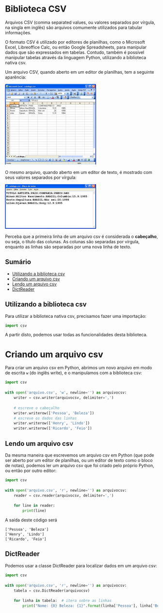 # Biblioteca CSV

Arquivos CSV (comma separated values, ou valores separados por vírgula, na singla em inglẽs) são arquivos comumente
utilizados para tabular informações. 

O formato CSV é utilizado por editores de planilhas, como o Microsoft Excel, Libreoffice Calc, ou então Google 
Spreadsheets, para manipular dados que são expressados em tabelas. Contudo, também é possível manipular tabelas
através da linguagem Python, utilizando a biblioteca nativa csv.

Um arquivo CSV, quando aberto em um editor de planilhas, tem a seguinte aparência:

![](../images/csv_excel.png)

O mesmo arquivo, quando aberto em um editor de texto, é mostrado com seus valores separados por vírgula:

![](../images/csv_bloco_notas.png)

Perceba que a primeira linha de um arquivo csv é considerada o **cabeçalho**, ou seja, o título das colunas. As colunas
são separadas por vírgula, enquanto as linhas são separadas por uma nova linha de texto.

## Sumário

* [Utilizando a biblioteca csv](#utilizando-a-biblioteca-csv)
* [Criando um arquivo csv](#criando-um-arquivo-csv)
* [Lendo um arquivo csv](#lendo-um-arquivo-csv)
* [DictReader](#dictReader)

## Utilizando a biblioteca csv

Para utilizar a biblioteca nativa csv, precisamos fazer uma importação:

```python
import csv
```

A partir disto, podemos usar todas as funcionalidades desta biblioteca.

# Criando um arquivo csv

Para criar um arquivo csv em Python, abrimos um novo arquivo em modo de escrita `w` (do inglês write), 
e o manipulamos com a biblioteca csv:

```python
import csv

with open('arquivo.csv', 'w', newline='') as arquivocsv:
    writer = csv.writer(arquivocsv, delimiter=',') 
    
    # escreve o cabeçalho
    writer.writerow(['Pessoa', 'Beleza'])
    # escreve os dados das linhas
    writer.writerow(['Henry', 'Lindo'])
    writer.writerow(['Ricardo', 'Feio'])
```

## Lendo um arquivo csv

Da mesma maneira que escrevemos um arquivo csv em Python (que pode ser aberto por um editor de planilhas, ou um editor 
de texto como o bloco de notas), podemos ler um arquivo csv que foi criado pelo próprio Python, ou então por outro 
editor:

```python
import csv

with open('arquivo.csv', 'r', newline='') as arquivocsv:
    reader = csv.reader(arquivocsv, delimiter=',')

    for line in reader:
        print(line)
```

A saída deste código será

```
['Pessoa', 'Beleza']
['Henry', 'Lindo']
['Ricardo', 'Feio']
```

## DictReader

Podemos usar a classe DictReader para localizar dados em um arquivo csv:

```python
import csv

with open('arquivo.csv', 'r', newline='') as arquivocsv:
    tabela = csv.DictReader(arquivocsv)

    for linha in tabela:  # itera sobre as linhas
        print("Nome: {0} Beleza: {1}".format(linha['Pessoa'], linha['Beleza']))
```
